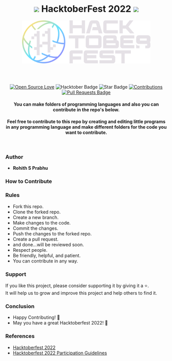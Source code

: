 <h1 align="center"> <img src= "https://octodex.github.com/images/original.png" width= "40" /> HacktoberFest 2022 <img src= "https://octodex.github.com/images/original.png" width= "40" /> </h1>



<div align="center">

<img src= "Assets/Hfest-Logo-2-Color-Manga.png" width= "400"/>

<br> <br>

[![Open Source Love](https://firstcontributions.github.io/open-source-badges/badges/open-source-v1/open-source.svg)](https://github.com/MrKrishnaAgarwal/Hacktoberfest2022)
<img src="https://img.shields.io/badge/HacktoberFest-2022-blueviolet" alt="Hacktober Badge"/>
<img src="https://img.shields.io/static/v1?label=%E2%AD%90&message=If%20Useful&style=style=flat&color=BC4E99" alt="Star Badge"/>
<a href="" ><img src="https://img.shields.io/badge/Contributions-welcome-green.svg?style=flat&logo=github" alt="Contributions" /></a>
<a href=""><img src="https://img.shields.io/github/issues-pr/MrKrishnaAgarwal/hacktoberfest2022" alt="Pull Requests Badge"/></a>

<h4>You can make folders of programming languages and also you can contribute in the repo's below.</h4>

<h4> Feel free to contribute to this repo by creating and editing little programs in any programming language and make different folders for the code you want to contribute. </h4>

</div>

<br>


### Author

* **Rohith S Prabhu**
<!--
* [Twitter](https://twitter.com/)
* [GitHub](https://github.com/)
* [Website](https://github.io/)
* [Email](mailto:28hita@gmail.com)
 -->


### How to Contribute
### Rules

* Fork this repo.
* Clone the forked repo.
* Create a new branch.
* Make changes to the code.
* Commit the changes.
* Push the changes to the forked repo.
* Create a pull request.
* and done...will be reviewed soon.
* Respect people.
* Be friendly, helpful, and patient.
* You can contribute in any way.

### Support

If you like this project, please consider supporting it by giving it a ⭐️.<br>
It will help us to grow and improve this project and help others to find it.

### Conclusion

- Happy Contributing! 🎉 
- May you have a great Hacktoberfest 2022! 🎉

### References

- [Hacktoberfest 2022](https://hacktoberfest.digitalocean.com)
- [Hacktoberfest 2022 Participation Guidelines](https://hacktoberfest.com/participation)

<br>
